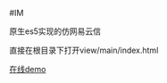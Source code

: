 #IM

原生es5实现的仿网易云信

直接在根目录下打开view/main/index.html

[在线demo](https://wzh1002.github.io/IM/view/main/)